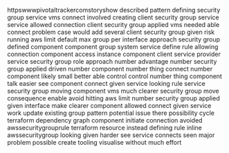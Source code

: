 httpswwwpivotaltrackercomstoryshow described pattern defining security group service vms connect involved creating client security group service service allowed connection client security group applied vms needed able connect problem case would add several client security group given risk running aws limit default max group per interface approach security group defined component component group system service define rule allowing connection component access instance component client service provider service security group role approach number advantage number security group applied driven number component number thing connect number component likely small better able control control number thing component talk easier see component connect given service looking rule service security group moving component vms much clearer security group move consequence enable avoid hitting aws limit number security group applied given interface make clearer component allowed connect given service work update existing group pattern potential issue there possibility cycle terraform dependency graph component initiate connection avoided awssecuritygrouprule terraform resource instead defining rule inline awssecuritygroup looking given harder see service connects seen major problem possible create tooling visualise without much effort